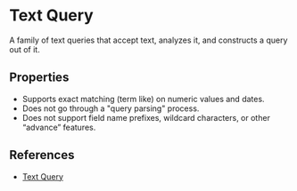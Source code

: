 # Text Query

A family of text queries that accept text, analyzes it, and constructs a query out of it.


## Properties

* Supports exact matching (term like) on numeric values and dates.
* Does not go through a "query parsing" process.
* Does not support field name prefixes, wildcard characters, or other “advance” features.


## References

* [Text Query](http://www.elasticsearch.org/guide/reference/query-dsl/text-query.html)
